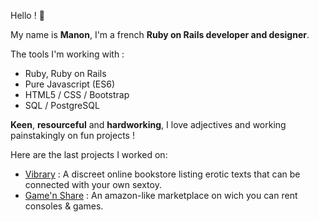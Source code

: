 Hello !  🔆

My name is **Manon**, I'm a french **Ruby on Rails developer and designer**.

The tools I'm working with :

- Ruby, Ruby on Rails
- Pure Javascript (ES6)
- HTML5 / CSS / Bootstrap
- SQL / PostgreSQL



**Keen**, **resourceful** and **hardworking**, I love adjectives and working painstakingly on fun projects !

Here are the last projects I worked on:

- [Vibrary](https://github.com/clementlemoigne/vibrary) : A discreet online bookstore listing erotic texts that can be connected with your own sextoy.
- [Game'n Share](https://github.com/DorianGC-G/game-n-share) : An amazon-like marketplace on wich you can rent consoles & games.
